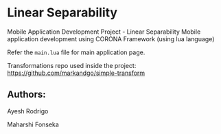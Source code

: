 # Linear Separability

Mobile Application Development Project - Linear Separability Mobile application development using CORONA Framework (using lua language)

Refer the `main.lua` file for main application page.

Transformations repo used inside the project: https://github.com/markandgo/simple-transform

## Authors:

Ayesh Rodrigo

Maharshi Fonseka

